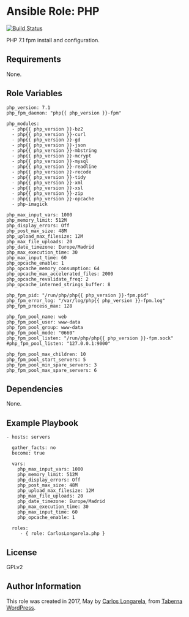 Ansible Role: PHP
=========

[![Build Status](https://travis-ci.org/CarlosLongarela/ansible-role-php.svg?branch=master)](https://travis-ci.org/CarlosLongarela/ansible-role-php)

PHP 7.1 fpm install and configuration.

Requirements
------------

None.

Role Variables
--------------

    php_version: 7.1
    php_fpm_daemon: "php{{ php_version }}-fpm"

    php_modules:
      - php{{ php_version }}-bz2
      - php{{ php_version }}-curl
      - php{{ php_version }}-gd
      - php{{ php_version }}-json
      - php{{ php_version }}-mbstring
      - php{{ php_version }}-mcrypt
      - php{{ php_version }}-mysql
      - php{{ php_version }}-readline
      - php{{ php_version }}-recode
      - php{{ php_version }}-tidy
      - php{{ php_version }}-xml
      - php{{ php_version }}-xsl
      - php{{ php_version }}-zip
      - php{{ php_version }}-opcache
      - php-imagick

    php_max_input_vars: 1000
    php_memory_limit: 512M
    php_display_errors: Off
    php_post_max_size: 48M
    php_upload_max_filesize: 12M
    php_max_file_uploads: 20
    php_date_timezone: Europe/Madrid
    php_max_execution_time: 30
    php_max_input_time: 60
    php_opcache_enable: 1
    php_opcache_memory_consumption: 64
    php_opcache_max_accelerated_files: 2000
    php_opcache_revalidate_freq: 2
    php_opcache_interned_strings_buffer: 8

    php_fpm_pid: "/run/php/php{{ php_version }}-fpm.pid"
    php_fpm_error_log: "/var/log/php{{ php_version }}-fpm.log"
    php_fpm_process_max: 128

    php_fpm_pool_name: web
    php_fpm_pool_user: www-data
    php_fpm_pool_group: www-data
    php_fpm_pool_mode: "0660"
    php_fpm_pool_listen: "/run/php/php{{ php_version }}-fpm.sock"
    #php_fpm_pool_listen: "127.0.0.1:9000"

    php_fpm_pool_max_children: 10
    php_fpm_pool_start_servers: 5
    php_fpm_pool_min_spare_servers: 3
    php_fpm_pool_max_spare_servers: 6

Dependencies
------------

None.

Example Playbook
----------------

    - hosts: servers

      gather_facts: no
      become: true

      vars:
        php_max_input_vars: 1000
        php_memory_limit: 512M
        php_display_errors: Off
        php_post_max_size: 48M
        php_upload_max_filesize: 12M
        php_max_file_uploads: 20
        php_date_timezone: Europe/Madrid
        php_max_execution_time: 30
        php_max_input_time: 60
        php_opcache_enable: 1

      roles:
         - { role: CarlosLongarela.php }

License
-------

GPLv2

Author Information
------------------

This role was created in 2017, May by [Carlos Longarela](mailto:carlos@longarela.eu), from [Taberna WordPress](https://tabernawp.com/).
